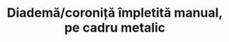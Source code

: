 ---
layout: post
title: "Diademă/coroniță împletită manual, pe cadru metalic"
description: "Diademă/coroniță împletită manual, pe cadru metalic"
img: "/assets/img/diadema-pe-structura-de-metal1.jpg"
img2: "/assets/img/diadema-pe-structura-de-metal-2.jpg"
colors: "diverse"
price: "Șnur gros (ca în imagine), 25 RON
        Șnur subțire, 30 RON"
vertical: true
---